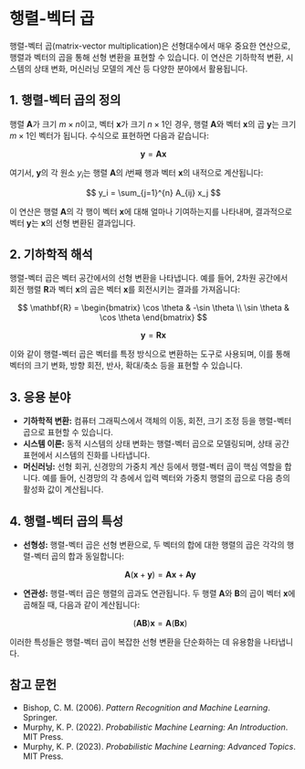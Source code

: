 # 행렬-벡터 곱

행렬-벡터 곱(matrix-vector multiplication)은 선형대수에서 매우 중요한 연산으로, 행렬과 벡터의 곱을 통해 선형 변환을 표현할 수 있습니다. 이 연산은 기하학적 변환, 시스템의 상태 변화, 머신러닝 모델의 계산 등 다양한 분야에서 활용됩니다.

## 1. 행렬-벡터 곱의 정의

행렬 $\mathbf{A}$가 크기 $m \times n$이고, 벡터 $\mathbf{x}$가 크기 $n \times 1$인 경우, 행렬 $\mathbf{A}$와 벡터 $\mathbf{x}$의 곱 $\mathbf{y}$는 크기 $m \times 1$인 벡터가 됩니다. 수식으로 표현하면 다음과 같습니다:

$$
\mathbf{y} = \mathbf{A} \mathbf{x}
$$

여기서, $\mathbf{y}$의 각 원소 $y_i$는 행렬 $\mathbf{A}$의 $i$번째 행과 벡터 $\mathbf{x}$의 내적으로 계산됩니다:

$$
y_i = \sum_{j=1}^{n} A_{ij} x_j
$$

이 연산은 행렬 $\mathbf{A}$의 각 행이 벡터 $\mathbf{x}$에 대해 얼마나 기여하는지를 나타내며, 결과적으로 벡터 $\mathbf{y}$는 $\mathbf{x}$의 선형 변환된 결과입니다.

## 2. 기하학적 해석

행렬-벡터 곱은 벡터 공간에서의 선형 변환을 나타냅니다. 예를 들어, 2차원 공간에서 회전 행렬 $\mathbf{R}$과 벡터 $\mathbf{x}$의 곱은 벡터 $\mathbf{x}$를 회전시키는 결과를 가져옵니다:

$$
\mathbf{R} = \begin{bmatrix} \cos \theta & -\sin \theta \\ \sin \theta & \cos \theta \end{bmatrix}
$$

$$
\mathbf{y} = \mathbf{R} \mathbf{x}
$$

이와 같이 행렬-벡터 곱은 벡터를 특정 방식으로 변환하는 도구로 사용되며, 이를 통해 벡터의 크기 변화, 방향 회전, 반사, 확대/축소 등을 표현할 수 있습니다.

## 3. 응용 분야

- **기하학적 변환:** 컴퓨터 그래픽스에서 객체의 이동, 회전, 크기 조정 등을 행렬-벡터 곱으로 표현할 수 있습니다.
- **시스템 이론:** 동적 시스템의 상태 변화는 행렬-벡터 곱으로 모델링되며, 상태 공간 표현에서 시스템의 진화를 나타냅니다.
- **머신러닝:** 선형 회귀, 신경망의 가중치 계산 등에서 행렬-벡터 곱이 핵심 역할을 합니다. 예를 들어, 신경망의 각 층에서 입력 벡터와 가중치 행렬의 곱으로 다음 층의 활성화 값이 계산됩니다.

## 4. 행렬-벡터 곱의 특성

- **선형성:** 행렬-벡터 곱은 선형 변환으로, 두 벡터의 합에 대한 행렬의 곱은 각각의 행렬-벡터 곱의 합과 동일합니다:
  
  $$
  \mathbf{A}(\mathbf{x} + \mathbf{y}) = \mathbf{A}\mathbf{x} + \mathbf{A}\mathbf{y}
  $$

- **연관성:** 행렬-벡터 곱은 행렬의 곱과도 연관됩니다. 두 행렬 $\mathbf{A}$와 $\mathbf{B}$의 곱이 벡터 $\mathbf{x}$에 곱해질 때, 다음과 같이 계산됩니다:
  
  $$
  (\mathbf{A}\mathbf{B})\mathbf{x} = \mathbf{A}(\mathbf{B}\mathbf{x})
  $$

이러한 특성들은 행렬-벡터 곱이 복잡한 선형 변환을 단순화하는 데 유용함을 나타냅니다.

## 참고 문헌

- Bishop, C. M. (2006). *Pattern Recognition and Machine Learning*. Springer.
- Murphy, K. P. (2022). *Probabilistic Machine Learning: An Introduction*. MIT Press.
- Murphy, K. P. (2023). *Probabilistic Machine Learning: Advanced Topics*. MIT Press.
